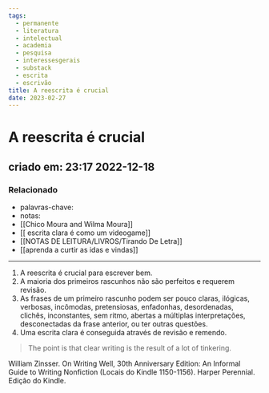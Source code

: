 ```yaml
---
tags:
  - permanente
  - literatura
  - intelectual
  - academia
  - pesquisa
  - interessesgerais
  - substack
  - escrita
  - escrivão
title: A reescrita é crucial
date: 2023-02-27
---
```

# A reescrita é crucial
## criado em: 23:17 2022-12-18

### Relacionado
- palavras-chave: 
- notas: 
- [[Chico Moura and Wilma Moura]]
- [[ escrita clara é como um videogame]]
- [[NOTAS DE LEITURA/LIVROS/Tirando De Letra]]
- [[aprenda a curtir as idas e vindas]]
---
1.  A reescrita é crucial para escrever bem.
2.  A maioria dos primeiros rascunhos não são perfeitos e requerem revisão.
3.  As frases de um primeiro rascunho podem ser pouco claras, ilógicas, verbosas, incômodas, pretensiosas, enfadonhas, desordenadas, clichês, inconstantes, sem ritmo, abertas a múltiplas interpretações, desconectadas da frase anterior, ou ter outras questões.
4.  Uma escrita clara é conseguida através de revisão e remendo.
 
>The point is that clear writing is the result of a lot of tinkering.

William Zinsser. On Writing Well, 30th Anniversary Edition: An Informal Guide to Writing Nonfiction (Locais do Kindle 1150-1156). Harper Perennial. Edição do Kindle. 